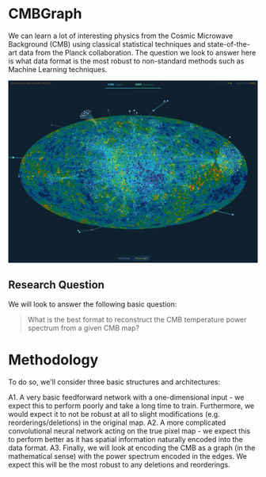 # CMBGraph

We can learn a lot of interesting physics from the Cosmic Microwave Background (CMB) using classical statistical techniques and state-of-the-art data from the Planck collaboration. The question we look to answer here is what data format is the most robust to non-standard methods such as Machine Learning techniques.

![cmbgraph](Notes/Article/overlay.jpg)

## Research Question

We will look to answer the following basic question:

> What is the best format to reconstruct the CMB temperature power spectrum from a given CMB map?

# Methodology

To do so, we'll consider three basic structures and architectures:

A1. A very basic feedforward network with a one-dimensional input - we expect this to perform poorly and take a long time to train. Furthermore, we would expect it to not be robust at all to slight modifications (e.g. reorderings/deletions) in the original map.
A2. A more complicated convolutional neural network acting on the true pixel map - we expect this to perform better as it has spatial information naturally encoded into the data format.
A3. Finally, we will look at encoding the CMB as a graph (in the mathematical sense) with the power spectrum encoded in the edges. We expect this will be the most robust to any deletions and reorderings.
